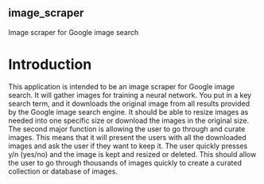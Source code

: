 ## image_scraper
Image scraper for Google image search
# Introduction
This application is intended to be an image scraper for Google image search. It will gather images for training a neural network. You put in a key search term, and it downloads the original image from all results provided by the Google image search engine. It should be able to resize images as needed into one specific size or download the images in the original size. The second major function is allowing the user to go through and curate images. This means that it will present the users with all the downloaded images and ask the user if they want to keep it. The user quickly presses y/n (yes/no) and the image is kept and resized or deleted. This should allow the user to go through thousands of images quickly to create a curated collection or database of images.
